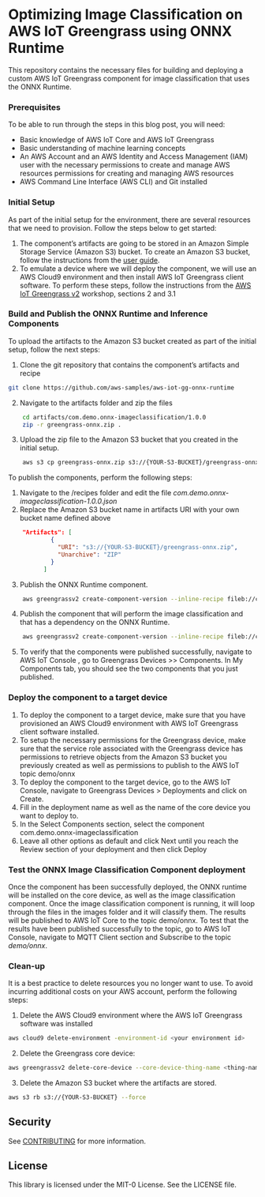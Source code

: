 
# Optimizing Image Classification on AWS IoT Greengrass using ONNX Runtime

This repository contains the necessary files for building and deploying a custom AWS IoT Greengrass component for image classification that uses the ONNX Runtime.

### Prerequisites
To be able to run through the steps in this blog post, you will need: 
 - 	Basic knowledge of AWS IoT Core and AWS IoT Greengrass 
 - Basic understanding of machine learning concepts 	
 - An AWS Account and an AWS Identity and Access Management (IAM) user with the necessary permissions to create and manage AWS resources
   permissions for creating and managing AWS resources
 - AWS Command Line Interface (AWS CLI) and Git installed	


### Initial Setup
As part of the initial setup for the environment, there are several resources that we need to provision. Follow the steps below to get started:
1.	The component’s artifacts are going to be stored in an Amazon Simple Storage Service (Amazon S3) bucket. 
To create an Amazon S3 bucket, follow the instructions from the [user guide](https://docs.aws.amazon.com/AmazonS3/latest/userguide/creating-bucket.html). 
2.	To emulate a device where we will deploy the component, we will use an AWS Cloud9 environment and then install AWS IoT Greengrass client software. 
To perform these steps, follow the instructions from the [AWS IoT Greengrass v2](https://catalog.us-east-1.prod.workshops.aws/workshops/5ecc2416-f956-4273-b729-d0d30556013f/en-US) workshop, sections 2 and 3.1

### Build and Publish the ONNX Runtime and Inference Components
To upload the artifacts to the Amazon S3 bucket created as part of the initial setup, follow the next steps: 
1.	Clone the git repository that contains the component’s artifacts and recipe
```bash
git clone https://github.com/aws-samples/aws-iot-gg-onnx-runtime 
```
2.	Navigate to the artifacts folder and zip the files
```bash
    cd artifacts/com.demo.onnx-imageclassification/1.0.0 
    zip -r greengrass-onnx.zip . 
```
3.	Upload the zip file to the Amazon S3 bucket that you created in the initial setup.
```bash
    aws s3 cp greengrass-onnx.zip s3://{YOUR-S3-BUCKET}/greengrass-onnx.zip
```
To publish the components, perform the following steps: 
1.	Navigate to the /recipes folder and edit the file *com.demo.onnx-imageclassification-1.0.0.json*
2.	Replace the Amazon S3 bucket name in artifacts URI with your own bucket name defined above
```json
    "Artifacts": [
            {
              "URI": "s3://{YOUR-S3-BUCKET}/greengrass-onnx.zip",
              "Unarchive": "ZIP"
            }
          ]
```
3.	Publish the ONNX Runtime component.
```bash
    aws greengrassv2 create-component-version --inline-recipe fileb://com.demo.onnxruntime-1.0.0.json
```
4.	Publish the component that will perform the image classification and that has a dependency on the ONNX Runtime.
```bash
    aws greengrassv2 create-component-version --inline-recipe fileb://com.demo.onnx-imageclassification-1.0.0.json
```
5.	To verify that the components were published successfully, navigate to AWS IoT Console , go to Greengrass Devices >> Components. In My Components tab, you should see the two components that you just published.
### Deploy the component to a target device
1.	To deploy the component to a target device, make sure that you have provisioned an AWS Cloud9 environment with AWS IoT Greengrass client software installed. 
2.	To setup the necessary permissions for the Greengrass device, make sure that the service role associated with the Greengrass device has permissions to retrieve objects from the Amazon S3 bucket you previously created as well as permissions to publish to the AWS IoT topic demo/onnx
3.	To deploy the component to the target device, go to the AWS IoT Console, navigate to Greengrass Devices > Deployments and click on Create.
4.	Fill in the deployment name as well as the name of the core device you want to deploy to.
5.	In the Select Components section, select the component com.demo.onnx-imageclassification 
6.	Leave all other options as default and click Next until you reach the Review section of your deployment and then click Deploy

### Test the ONNX Image Classification Component deployment 
Once the component has been successfully deployed, the ONNX runtime will be installed on the core device, as well as the image classification component. Once the image classification component is running, it will loop through the files in the images folder and it will classify them. The results will be published to AWS IoT Core to the topic demo/onnx. 
To test that the results have been published successfully to the topic, go to AWS IoT Console, navigate to MQTT Client section and Subscribe to the topic *demo/onnx*.

### Clean-up
It is a best practice to delete resources you no longer want to use. To avoid incurring additional costs on your AWS account, perform the following steps:
1. Delete the AWS Cloud9 environment where the AWS IoT Greengrass software was installed
```bash
aws cloud9 delete-environment -environment-id <your environment id>
```
2. Delete the Greengrass core device:
```bash
aws greengrassv2 delete-core-device --core-device-thing-name <thing-name>
```
3. Delete the Amazon S3 bucket where the artifacts are stored.
```bash
aws s3 rb s3://{YOUR-S3-BUCKET} --force
```
## Security

See [CONTRIBUTING](CONTRIBUTING.md#security-issue-notifications) for more information.

## License

This library is licensed under the MIT-0 License. See the LICENSE file.


